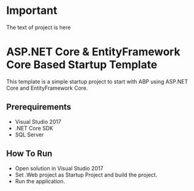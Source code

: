 # Important

The text of project is here

# ASP.NET Core & EntityFramework Core Based Startup Template

This template is a simple startup project to start with ABP
using ASP.NET Core and EntityFramework Core.

## Prerequirements

* Visual Studio 2017
* .NET Core SDK
* SQL Server

## How To Run

* Open solution in Visual Studio 2017
* Set .Web project as Startup Project and build the project.
* Run the application.




